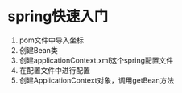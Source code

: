 # spring快速入门
1. pom文件中导入坐标
2. 创建Bean类
3. 创建applicationContext.xml这个spring配置文件
4. 在配置文件中进行配置
5. 创建ApplicationContext对象，调用getBean方法